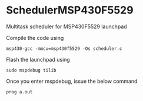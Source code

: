 SchedulerMSP430F5529
====================

Multitask scheduler for MSP430F5529 launchpad

Compile the code using
```
msp430-gcc -mmcu=msp430f5529 -Os scheduler.c
```

Flash the launchpad using
```
sudo mspdebug tilib
```

Once you enter mspdebug, issue the below command
```
prog a.out
```
